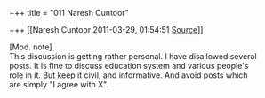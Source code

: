 +++
title = "011 Naresh Cuntoor"

+++
[[Naresh Cuntoor	2011-03-29, 01:54:51 [Source](https://groups.google.com/g/samskrita/c/WNbhNu2rWic)]]



  
\[Mod. note\]  
This discussion is getting rather personal. I have disallowed several  
posts. It is fine to discuss education system and various people's  
role in it. But keep it civil, and informative. And avoid posts which  
are simply "I agree with X".  


